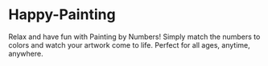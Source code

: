 # Happy-Painting
Relax and have fun with Painting by Numbers! Simply match the numbers to colors and watch your artwork come to life. Perfect for all ages, anytime, anywhere.
